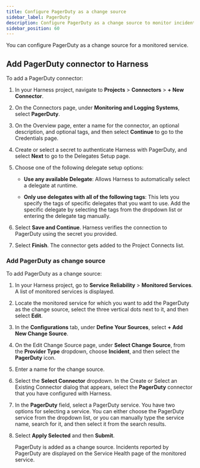 ```yaml
---
title: Configure PagerDuty as a change source
sidebar_label: PagerDuty
description: Configure PagerDuty as a change source to monitor incidents.
sidebar_position: 60
---
```


You can configure PagerDuty as a change source for a monitored service. 


## Add PagerDuty connector to Harness

To add a PagerDuty connector:

1. In your Harness project, navigate to **Projects** > **Connectors** > **+ New Connector**.

2. On the Connectors page, under **Monitoring and Logging Systems**, select **PagerDuty**.

3. On the Overview page, enter a name for the connector, an optional description, and optional tags, and then select **Continue** to go to the Credentials page.

4. Create or select a secret to authenticate Harness with PagerDuty, and select **Next** to go to the Delegates Setup page.

5. Choose one of the following delegate setup options:

   - **Use any available Delegate**: Allows Harness to automatically select a delegate at runtime.

    - **Only use delegates with all of the following tags**: This lets you specify the tags of specific delegates that you want to use. Add the specific delegate by selecting the tags from the dropdown list or entering the delegate tag manually.

7. Select **Save and Continue**. Harness verifies the connection to PagerDuty using the secret you provided.

8. Select **Finish**. The connector gets added to the Project Connects list. 


### Add PagerDuty as change source

To add PagerDuty as a change source:

1. In your Harness project, go to **Service Reliability** > **Monitored Services**.  
   A list of monitored services is displayed.
   
2. Locate the monitored service for which you want to add the PagerDuty as the change source, select the three vertical dots next to it, and then select **Edit**.

3. In the **Configurations** tab, under **Define Your Sources**, select **+ Add New Change Source**.
   
4. On the Edit Change Source page, under **Select Change Source**, from the **Provider Type** dropdown, choose **Incident**, and then select the **PagerDuty** icon.

5. Enter a name for the change source.

6. Select the **Select Connector** dropdown. In the Create or Select an Existing Connector dialog that appears, select the **PagerDuty** connector that you have configured with Harness.

7. In the **PagerDuty** field, select a PagerDuty service. You have two options for selecting a service. You can either choose the PagerDuty service from the dropdown list, or you can manually type the service name, search for it, and then select it from the search results.

8. Select **Apply Selected** and then **Submit**.  
   
    PagerDuty is added as a change source. Incidents reported by PagerDuty are displayed on the Service Health page of the monitored service.
   
